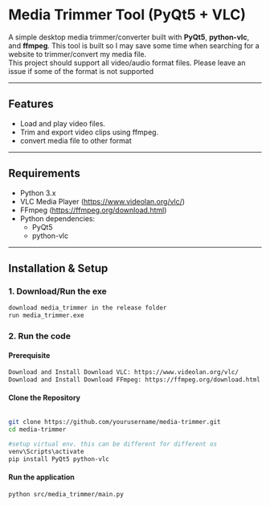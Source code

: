# Media Trimmer Tool (PyQt5 + VLC)

A simple desktop media trimmer/converter built with **PyQt5**, **python-vlc**, and **ffmpeg**. This tool is built so I may save some time when searching for a website to trimmer/convert my media file.   
This project should support all video/audio format files. Please leave an issue if some of the format is not supported

---

## Features
- Load and play video files.
- Trim and export video clips using ffmpeg.
- convert media file to other format
---

## Requirements
- Python 3.x
- VLC Media Player (https://www.videolan.org/vlc/)
- FFmpeg (https://ffmpeg.org/download.html)
- Python dependencies:
  - PyQt5
  - python-vlc

---

## Installation & Setup
### 1. Download/Run the exe
```bash
download media_trimmer in the release folder
run media_trimmer.exe
```
### 2. Run the code

#### Prerequisite
```bash
Download and Install Download VLC: https://www.videolan.org/vlc/
Download and Install Download FFmpeg: https://ffmpeg.org/download.html
```
#### Clone the Repository
```bash

git clone https://github.com/yourusername/media-trimmer.git
cd media-trimmer

#setup virtual env. this can be different for different os
venv\Scripts\activate
pip install PyQt5 python-vlc
```

#### Run the application
```bash
python src/media_trimmer/main.py
```